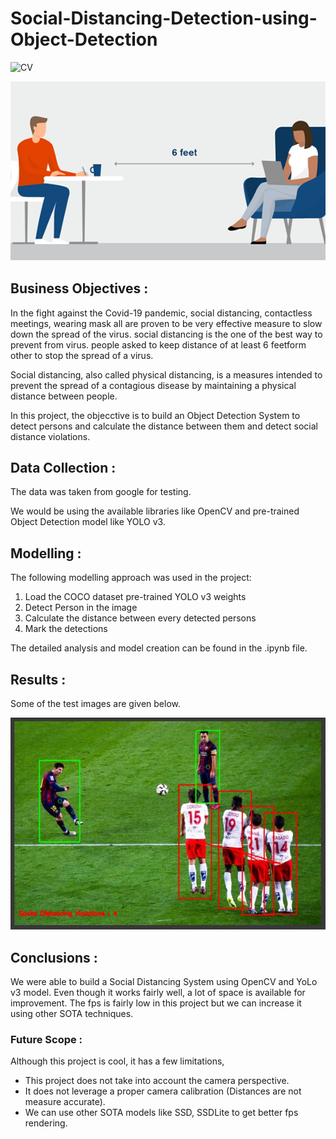 # Social-Distancing-Detection-using-Object-Detection

![CV](https://img.shields.io/badge/CV-Object_Detection-blue.svg) 

![logo](Snips/Logo.jpg)

## Business Objectives :

In the fight against the Covid-19 pandemic, social distancing, contactless meetings, wearing mask all are proven to be very effective measure to slow down the spread of the virus. social distancing is the one of the best way to prevent from virus. people asked to keep distance of at least 6 feetform other to stop the spread of a virus.

Social distancing, also called physical distancing, is a measures intended to prevent the spread of a contagious disease by maintaining a physical distance between people.

In this project, the objecctive is to build an Object Detection System to detect persons and calculate the distance between them and detect social distance violations.

## Data Collection :

The data was taken from google for testing.

We would be using the available libraries like OpenCV and pre-trained Object Detection model like YOLO v3.

## Modelling :

The following modelling approach was used in the project:

1. Load the COCO dataset pre-trained YOLO v3 weights
2. Detect Person in the image
3. Calculate the distance between every detected persons
4. Mark the detections

The detailed analysis and model creation can be found in the .ipynb file. 

## Results :

Some of the test images are given below.

![test](Snips/1.JPG)

## Conclusions :

We were able to build a Social Distancing System using OpenCV and YoLo v3 model. Even though it works fairly well, a lot of space is available for improvement. The fps is fairly low in this project but we can increase it using other SOTA techniques.

### Future Scope :

Although this project is cool, it has a few limitations,
  - This project does not take into account the camera perspective.
  - It does not leverage a proper camera calibration (Distances are not measure accurate).
  - We can use other SOTA models like SSD, SSDLite to get better fps rendering.
